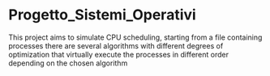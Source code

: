 # Progetto_Sistemi_Operativi
This project aims to simulate CPU scheduling, starting from a file containing processes there are several algorithms with different degrees of optimization that virtually execute the processes in different order depending on the chosen algorithm
